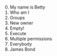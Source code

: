 0. My name is Betty
1. Who am I
2. Groups
3. New owner
4. Empty!
5. Execute
6. Multiple permissions
7. Everybody
8. James Bond
